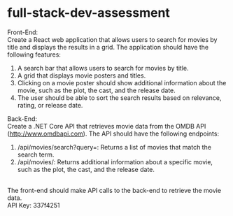 # full-stack-dev-assessment
Front-End:<br/>
Create a React web application that allows users to search for movies by title and displays the results in a grid. The application should have the following features:
1.	A search bar that allows users to search for movies by title.
2.	A grid that displays movie posters and titles.
3.	Clicking on a movie poster should show additional information about the movie, such as the plot, the cast, and the release date.
4.	The user should be able to sort the search results based on relevance, rating, or release date.

Back-End:<br/>
Create a .NET Core API that retrieves movie data from the OMDB API (http://www.omdbapi.com). The API should have the following endpoints:
1.	/api/movies/search?query=<searchTerm>: Returns a list of movies that match the search term.
2.	/api/movies/<imdbId>: Returns additional information about a specific movie, such as the plot, the cast, and the release date.
<br/>
The front-end should make API calls to the back-end to retrieve the movie data.<br/>
API Key: 337f4251
